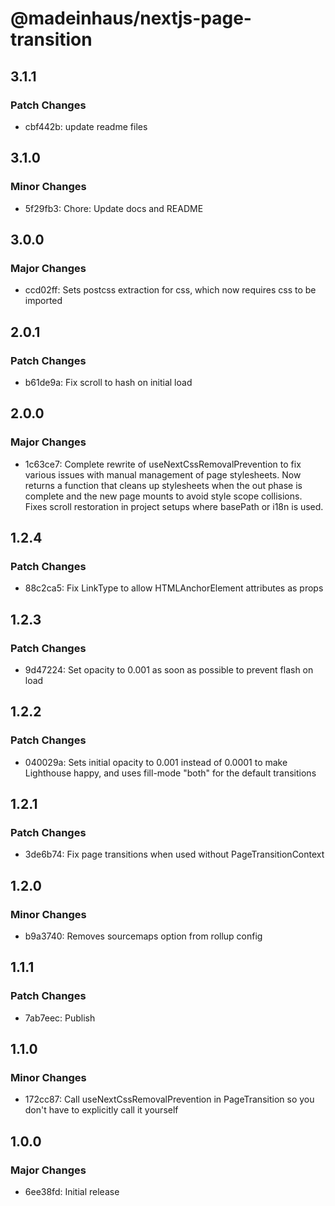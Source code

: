 # @madeinhaus/nextjs-page-transition

## 3.1.1

### Patch Changes

- cbf442b: update readme files

## 3.1.0

### Minor Changes

- 5f29fb3: Chore: Update docs and README

## 3.0.0

### Major Changes

- ccd02ff: Sets postcss extraction for css, which now requires css to be imported

## 2.0.1

### Patch Changes

- b61de9a: Fix scroll to hash on initial load

## 2.0.0

### Major Changes

- 1c63ce7: Complete rewrite of useNextCssRemovalPrevention to fix various issues with manual management of page stylesheets.
  Now returns a function that cleans up stylesheets when the out phase is complete and the new page mounts to avoid style scope collisions.
  Fixes scroll restoration in project setups where basePath or i18n is used.

## 1.2.4

### Patch Changes

- 88c2ca5: Fix LinkType to allow HTMLAnchorElement attributes as props

## 1.2.3

### Patch Changes

- 9d47224: Set opacity to 0.001 as soon as possible to prevent flash on load

## 1.2.2

### Patch Changes

- 040029a: Sets initial opacity to 0.001 instead of 0.0001 to make Lighthouse happy, and uses fill-mode "both" for the default transitions

## 1.2.1

### Patch Changes

- 3de6b74: Fix page transitions when used without PageTransitionContext

## 1.2.0

### Minor Changes

- b9a3740: Removes sourcemaps option from rollup config

## 1.1.1

### Patch Changes

- 7ab7eec: Publish

## 1.1.0

### Minor Changes

- 172cc87: Call useNextCssRemovalPrevention in PageTransition so you don't have to explicitly call it yourself

## 1.0.0

### Major Changes

- 6ee38fd: Initial release
